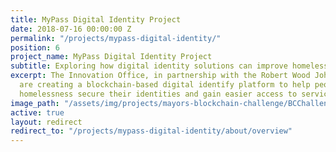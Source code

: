 ```yaml
---
title: MyPass Digital Identity Project
date: 2018-07-16 00:00:00 Z
permalink: "/projects/mypass-digital-identity/"
position: 6
project_name: MyPass Digital Identity Project
subtitle: Exploring how digital identity solutions can improve homelessness services
excerpt: The Innovation Office, in partnership with the Robert Wood Johnson Foundation,
  are creating a blockchain-based digital identify platform to help people experiencing
  homelessness secure their identities and gain easier access to services.
image_path: "/assets/img/projects/mayors-blockchain-challenge/BCChallenge3.jpg"
active: true
layout: redirect
redirect_to: "/projects/mypass-digital-identity/about/overview"
---
```



